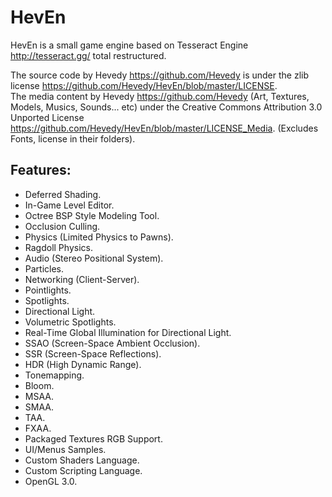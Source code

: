 # HevEn
HevEn is a small game engine based on Tesseract Engine http://tesseract.gg/ total restructured.  

The source code by Hevedy <https://github.com/Hevedy> is under the zlib license <https://github.com/Hevedy/HevEn/blob/master/LICENSE>.  
The media content by Hevedy <https://github.com/Hevedy> (Art, Textures, Models, Musics, Sounds... etc) under the Creative Commons Attribution 3.0 Unported License <https://github.com/Hevedy/HevEn/blob/master/LICENSE_Media>. (Excludes Fonts, license in their folders).


## Features: 

* Deferred Shading. 
* In-Game Level Editor. 
* Octree BSP Style Modeling Tool. 
* Occlusion Culling. 
* Physics (Limited Physics to Pawns). 
* Ragdoll Physics. 
* Audio (Stereo Positional System). 
* Particles. 
* Networking (Client-Server). 
* Pointlights. 
* Spotlights. 
* Directional Light. 
* Volumetric Spotlights. 
* Real-Time Global Illumination for Directional Light. 
* SSAO (Screen-Space Ambient Occlusion). 
* SSR (Screen-Space Reflections). 
* HDR (High Dynamic Range). 
* Tonemapping. 
* Bloom. 
* MSAA. 
* SMAA. 
* TAA. 
* FXAA. 
* Packaged Textures RGB Support. 
* UI/Menus Samples. 
* Custom Shaders Language. 
* Custom Scripting Language. 
* OpenGL 3.0. 
